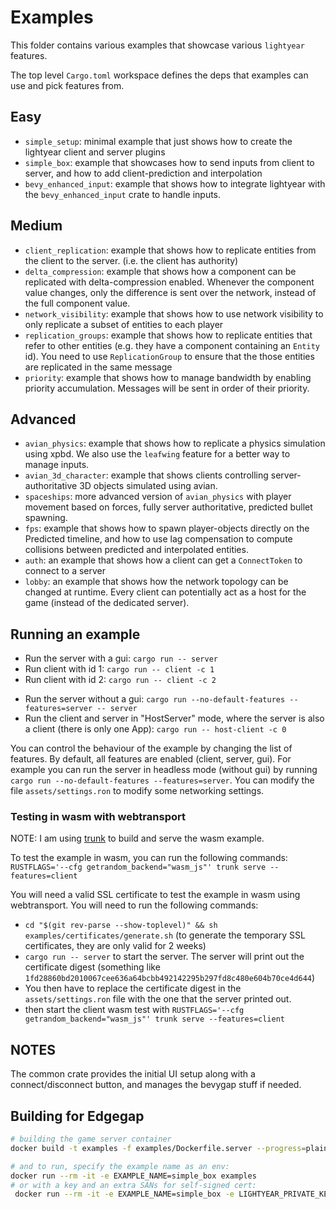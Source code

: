 # Examples

This folder contains various examples that showcase various `lightyear` features.

The top level `Cargo.toml` workspace defines the deps that examples can use and pick features from.


## Easy

- `simple_setup`: minimal example that just shows how to create the lightyear client and server plugins
- `simple_box`: example that showcases how to send inputs from client to server, and how to add client-prediction and interpolation
- `bevy_enhanced_input`: example that shows how to integrate lightyear with the `bevy_enhanced_input` crate to handle inputs.

## Medium

- `client_replication`: example that shows how to replicate entities from the client to the server. (i.e. the client has authority)
- `delta_compression`: example that shows how a component can be replicated with delta-compression enabled. Whenever the component value
  changes, only the difference is sent over the network, instead of the full component value.
- `network_visibility`: example that shows how to use network visibility to only replicate a subset of entities
  to each player
- `replication_groups`: example that shows how to replicate entities that refer to other entities
  (e.g. they have a component containing an `Entity` id). You need to use `ReplicationGroup` to ensure that the
  those entities are replicated in the same message
- `priority`: example that shows how to manage bandwidth by enabling priority accumulation. Messages will be sent in
  order of their priority.

## Advanced

- `avian_physics`: example that shows how to replicate a physics simulation using xpbd.
  We also use the `leafwing` feature for a better way to manage inputs.
- `avian_3d_character`: example that shows clients controlling server-authoritative 3D objects simulated using avian.
- `spaceships`: more advanced version of `avian_physics` with player movement based on forces, fully server authoritative, predicted bullet spawning. 
- `fps`: example that shows how to spawn player-objects directly on the Predicted timeline, and how to use lag compensation to compute collisions between predicted and interpolated entities.
- `auth`: an example that shows how a client can get a `ConnectToken` to connect to a server
- `lobby`: an example that shows how the network topology can be changed at runtime.
  Every client can potentially act as a host for the game (instead of the dedicated server).

## Running an example

- Run the server with a gui: `cargo run -- server`
- Run client with id 1: `cargo run -- client -c 1`
- Run client with id 2: `cargo run -- client -c 2`

[//]: # (- Run the client and server in two separate bevy Apps: `cargo run` or `cargo run separate`)
- Run the server without a gui: `cargo run --no-default-features --features=server -- server`
- Run the client and server in "HostServer" mode, where the server is also a client (there is only one App): `cargo run -- host-client -c 0`

You can control the behaviour of the example by changing the list of features. By default, all features are enabled (client, server, gui).
For example you can run the server in headless mode (without gui) by running `cargo run --no-default-features --features=server`.
You can modify the file `assets/settings.ron` to modify some networking settings.

### Testing in wasm with webtransport

NOTE: I am using [trunk](https://trunkrs.dev/) to build and serve the wasm example.

To test the example in wasm, you can run the following commands: ``RUSTFLAGS='--cfg getrandom_backend="wasm_js"' trunk serve --features=client``

You will need a valid SSL certificate to test the example in wasm using webtransport. You will need to run the following
commands:

- `cd "$(git rev-parse --show-toplevel)" && sh examples/certificates/generate.sh` (to generate the temporary SSL
  certificates, they are only valid for 2 weeks)
- `cargo run -- server` to start the server. The server will print out the certificate digest (something
  like `1fd28860bd2010067cee636a64bcbb492142295b297fd8c480e604b70ce4d644`)
- You then have to replace the certificate digest in the `assets/settings.ron` file with the one that the server printed
  out.
- then start the client wasm test with ``RUSTFLAGS='--cfg getrandom_backend="wasm_js"' trunk serve --features=client``


## NOTES

The common crate provides the initial UI setup along with a connect/disconnect button, and manages
the bevygap stuff if needed.

## Building for Edgegap

```bash
# building the game server container
docker build -t examples -f examples/Dockerfile.server --progress=plain --build-arg examples="simple_box spaceships" .

# and to run, specify the example name as an env:
docker run --rm -it -e EXAMPLE_NAME=simple_box examples
# or with a key and an extra SANs for self-signed cert:
 docker run --rm -it -e EXAMPLE_NAME=simple_box -e LIGHTYEAR_PRIVATE_KEY="1, 2, 3, 4, 5, 6, 7, 8, 9, 0, 0, 0, 0, 0, 0, 0, 0, 0, 0, 0, 0, 0, 0, 0, 0, 0, 0, 0, 0, 0, 0, 1" -e SELF_SIGNED_SANS="example.com,10.1.2.3" examples
```